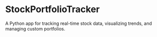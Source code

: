 # StockPortfolioTracker
A Python app for tracking real-time stock data, visualizing trends, and managing custom portfolios.
